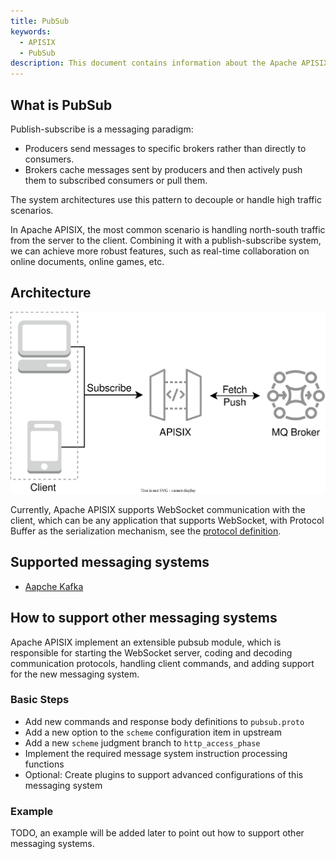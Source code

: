 ```yaml
---
title: PubSub
keywords:
  - APISIX
  - PubSub
description: This document contains information about the Apache APISIX pubsub framework.
---
```


<!--
#
# Licensed to the Apache Software Foundation (ASF) under one or more
# contributor license agreements.  See the NOTICE file distributed with
# this work for additional information regarding copyright ownership.
# The ASF licenses this file to You under the Apache License, Version 2.0
# (the "License"); you may not use this file except in compliance with
# the License.  You may obtain a copy of the License at
#
#     http://www.apache.org/licenses/LICENSE-2.0
#
# Unless required by applicable law or agreed to in writing, software
# distributed under the License is distributed on an "AS IS" BASIS,
# WITHOUT WARRANTIES OR CONDITIONS OF ANY KIND, either express or implied.
# See the License for the specific language governing permissions and
# limitations under the License.
#
-->

## What is PubSub

Publish-subscribe is a messaging paradigm:

- Producers send messages to specific brokers rather than directly to consumers.
- Brokers cache messages sent by producers and then actively push them to subscribed consumers or pull them.

The system architectures use this pattern to decouple or handle high traffic scenarios.

In Apache APISIX, the most common scenario is handling north-south traffic from the server to the client. Combining it with a publish-subscribe system, we can achieve more robust features, such as real-time collaboration on online documents, online games, etc.

## Architecture

![pubsub architecture](../../assets/images/pubsub-architecture.svg)

Currently, Apache APISIX supports WebSocket communication with the client, which can be any application that supports WebSocket, with Protocol Buffer as the serialization mechanism, see the [protocol definition](https://github.com/apache/apisix/blob/master/apisix/include/apisix/model/pubsub.proto).

## Supported messaging systems

- [Aapche Kafka](pubsub/kafka.md)

## How to support other messaging systems

Apache APISIX implement an extensible pubsub module, which is responsible for starting the WebSocket server, coding and decoding communication protocols, handling client commands, and adding support for the new messaging system.

### Basic Steps

- Add new commands and response body definitions to `pubsub.proto`
- Add a new option to the `scheme` configuration item in upstream
- Add a new `scheme` judgment branch to `http_access_phase`
- Implement the required message system instruction processing functions
- Optional: Create plugins to support advanced configurations of this messaging system

### Example

TODO, an example will be added later to point out how to support other messaging systems.
